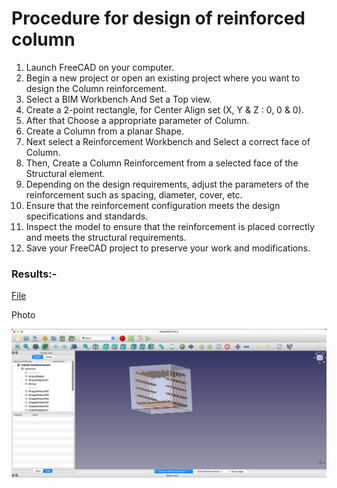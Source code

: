 # **Procedure for design of reinforced column**
1. Launch FreeCAD on your computer.
2. Begin a new project or open an existing project where you want to design the Column reinforcement.
3. Select a BIM Workbench And Set a Top view.
4. Create a 2-point rectangle, for Center Align set (X, Y & Z : 0, 0 & 0).
5. After that Choose a appropriate parameter of  Column.
6. Create a Column from a planar Shape.
7. Next select a Reinforcement Workbench and Select a correct face of Column.
8. Then, Create a Column Reinforcement from a selected face of the Structural element.
9. Depending on the design requirements, adjust the parameters of the reinforcement such as spacing, diameter, cover, etc.
10. Ensure that the reinforcement configuration meets the design specifications and standards.
11. Inspect the model to ensure that the reinforcement is placed correctly and meets the structural requirements.
12. Save your FreeCAD project to preserve your work and modifications.


### Results:-

[File](https://github.com/Webby07/CADBIM/blob/main/2114045/FreeCAD/Column%20Reinforcemnent.FCStd)

Photo

![photo](https://raw.githubusercontent.com/Webby07/Piyush-2114045/main/Photos/Column.png)
